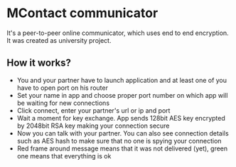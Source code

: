 # MContact communicator 
It's a peer-to-peer online communicator, which uses end to end encryption. It was created as university project.

## How it works?
* You and your partner have to launch application and at least one of you have to open port on his router
* Set your name in app and choose proper port number on which app will be waiting for new connections
* Click connect, enter your partner's url or ip and port
* Wait a moment for key exchange. App sends 128bit AES key encrypted by 2048bit RSA key making your connection secure
* Now you can talk with your partner. You can also see connection details such as AES hash to make sure that no one is spying your connection
* Red frame around message means that it was not delivered (yet), green one means that everything is ok